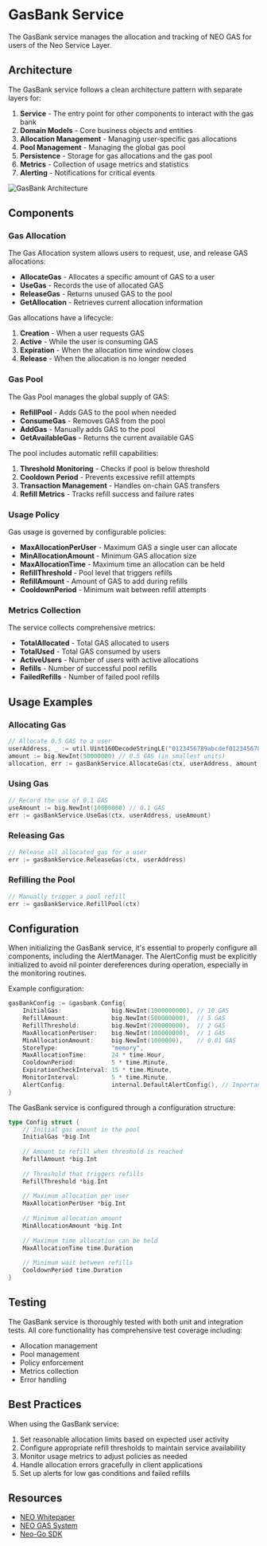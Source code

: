 # GasBank Service

The GasBank service manages the allocation and tracking of NEO GAS for users of the Neo Service Layer.

## Architecture

The GasBank service follows a clean architecture pattern with separate layers for:

1. **Service** - The entry point for other components to interact with the gas bank
2. **Domain Models** - Core business objects and entities
3. **Allocation Management** - Managing user-specific gas allocations
4. **Pool Management** - Managing the global gas pool
5. **Persistence** - Storage for gas allocations and the gas pool
6. **Metrics** - Collection of usage metrics and statistics
7. **Alerting** - Notifications for critical events

![GasBank Architecture](../assets/gasbank-architecture.png)

## Components

### Gas Allocation

The Gas Allocation system allows users to request, use, and release GAS allocations:

- **AllocateGas** - Allocates a specific amount of GAS to a user
- **UseGas** - Records the use of allocated GAS
- **ReleaseGas** - Returns unused GAS to the pool
- **GetAllocation** - Retrieves current allocation information

Gas allocations have a lifecycle:

1. **Creation** - When a user requests GAS
2. **Active** - While the user is consuming GAS
3. **Expiration** - When the allocation time window closes
4. **Release** - When the allocation is no longer needed

### Gas Pool

The Gas Pool manages the global supply of GAS:

- **RefillPool** - Adds GAS to the pool when needed
- **ConsumeGas** - Removes GAS from the pool
- **AddGas** - Manually adds GAS to the pool
- **GetAvailableGas** - Returns the current available GAS

The pool includes automatic refill capabilities:

1. **Threshold Monitoring** - Checks if pool is below threshold
2. **Cooldown Period** - Prevents excessive refill attempts
3. **Transaction Management** - Handles on-chain GAS transfers
4. **Refill Metrics** - Tracks refill success and failure rates

### Usage Policy

Gas usage is governed by configurable policies:

- **MaxAllocationPerUser** - Maximum GAS a single user can allocate
- **MinAllocationAmount** - Minimum GAS allocation size
- **MaxAllocationTime** - Maximum time an allocation can be held
- **RefillThreshold** - Pool level that triggers refills
- **RefillAmount** - Amount of GAS to add during refills
- **CooldownPeriod** - Minimum wait between refill attempts

### Metrics Collection

The service collects comprehensive metrics:

- **TotalAllocated** - Total GAS allocated to users
- **TotalUsed** - Total GAS consumed by users
- **ActiveUsers** - Number of users with active allocations
- **Refills** - Number of successful pool refills
- **FailedRefills** - Number of failed pool refills

## Usage Examples

### Allocating Gas

```go
// Allocate 0.5 GAS to a user
userAddress, _ := util.Uint160DecodeStringLE("0123456789abcdef0123456789abcdef01234567")
amount := big.NewInt(50000000) // 0.5 GAS (in smallest units)
allocation, err := gasBankService.AllocateGas(ctx, userAddress, amount)
```

### Using Gas

```go
// Record the use of 0.1 GAS
useAmount := big.NewInt(10000000) // 0.1 GAS
err := gasBankService.UseGas(ctx, userAddress, useAmount)
```

### Releasing Gas

```go
// Release all allocated gas for a user
err := gasBankService.ReleaseGas(ctx, userAddress)
```

### Refilling the Pool

```go
// Manually trigger a pool refill
err := gasBankService.RefillPool(ctx)
```

## Configuration

When initializing the GasBank service, it's essential to properly configure all components, including the AlertManager. The AlertConfig must be explicitly initialized to avoid nil pointer dereferences during operation, especially in the monitoring routines.

Example configuration:

```go
gasBankConfig := &gasbank.Config{
    InitialGas:              big.NewInt(1000000000), // 10 GAS
    RefillAmount:            big.NewInt(500000000),  // 5 GAS
    RefillThreshold:         big.NewInt(200000000),  // 2 GAS
    MaxAllocationPerUser:    big.NewInt(100000000),  // 1 GAS
    MinAllocationAmount:     big.NewInt(1000000),    // 0.01 GAS
    StoreType:               "memory",
    MaxAllocationTime:       24 * time.Hour,
    CooldownPeriod:          5 * time.Minute,
    ExpirationCheckInterval: 15 * time.Minute,
    MonitorInterval:         5 * time.Minute,
    AlertConfig:             internal.DefaultAlertConfig(), // Important: Always initialize the AlertConfig
}
```

The GasBank service is configured through a configuration structure:

```go
type Config struct {
    // Initial gas amount in the pool
    InitialGas *big.Int
    
    // Amount to refill when threshold is reached
    RefillAmount *big.Int
    
    // Threshold that triggers refills
    RefillThreshold *big.Int
    
    // Maximum allocation per user
    MaxAllocationPerUser *big.Int
    
    // Minimum allocation amount
    MinAllocationAmount *big.Int
    
    // Maximum time allocation can be held
    MaxAllocationTime time.Duration
    
    // Minimum wait between refills
    CooldownPeriod time.Duration
}
```

## Testing

The GasBank service is thoroughly tested with both unit and integration tests. All core functionality has comprehensive test coverage including:

- Allocation management
- Pool management
- Policy enforcement
- Metrics collection
- Error handling

## Best Practices

When using the GasBank service:

1. Set reasonable allocation limits based on expected user activity
2. Configure appropriate refill thresholds to maintain service availability
3. Monitor usage metrics to adjust policies as needed
4. Handle allocation errors gracefully in client applications
5. Set up alerts for low gas conditions and failed refills

## Resources

- [NEO Whitepaper](https://docs.neo.org/docs/en-us/basic/whitepaper.html)
- [NEO GAS System](https://docs.neo.org/docs/en-us/basic/gas.html)
- [Neo-Go SDK](https://pkg.go.dev/github.com/nspcc-dev/neo-go)